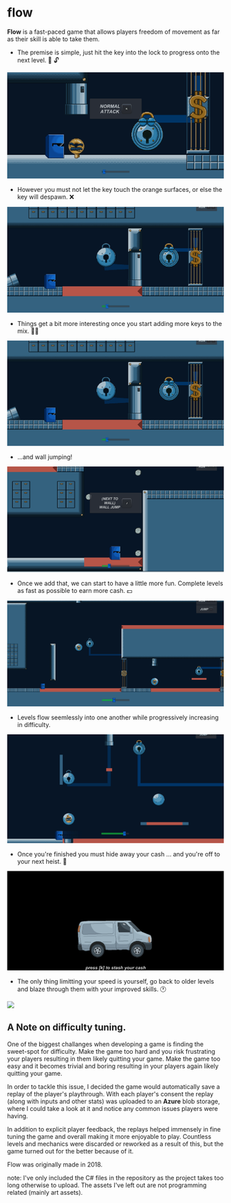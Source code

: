 # flow

**Flow** is a fast-paced game that allows players freedom of movement as far as their skill is able to take them.

- The premise is simple, just hit the key into the lock to progress onto the next level. :key: :unlock:

![](lvl1.gif)

- However you must not let the key touch the orange surfaces, or else the key will despawn. :x:

![](keydie.gif)

- Things get a bit more interesting once you start adding more keys to the mix. :key::key:

![](lvl3.gif)

- ...and wall jumping!

![](walljump.gif)

- Once we add that, we can start to have a little more fun. Complete levels as fast as possible to earn more cash. :dollar: 

![](lvl5.gif)

- Levels flow seemlessly into one another while progressively increasing in difficulty.

![](hidden.gif)

- Once you're finished you must hide away your cash ... and you're off to your next heist. :money_with_wings:

![](endscreen.gif)

- The only thing limitting your speed is yourself, go back to older levels and blaze through them with your improved skills. :clock1:

![](fast.gif)

## A Note on difficulty tuning.

One of the biggest challanges when developing a game is finding the sweet-spot for difficulty. Make the game too hard and you risk frustrating your players resulting in them likely quitting your game. Make the game too easy and it becomes trivial and boring resulting in your players again likely quitting your game.<p>In order to tackle this issue, I decided the game would automatically save a replay of the player's playthrough. With each player's consent the replay (along with inputs and other stats) was uploaded to an **Azure** blob storage, where I could take a look at it and notice any common issues players were having.<p>In addition to explicit player feedback, the replays helped immensely in fine tuning the game and overall making it more enjoyable to play. Countless levels and mechanics were discarded or reworked as a result of this, but the game turned out for the better because of it.

Flow was originally made in 2018.

note: I've only included the C# files in the repository as the project takes too long otherwise to upload. The assets I've left out are not programming related (mainly art assets).
